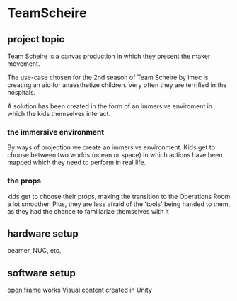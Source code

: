 # TeamScheire

## project topic

[Team Scheire](https://www.canvas.be/team-scheire) is a canvas production in which they present the maker movement.

The use-case chosen for the 2nd season of Team Scheire by imec is creating an aid for anaesthetize children. Very often they are terrified in the hospitals.

A solution has been created in the form of an immersive enviroment in which the kids themselves interact.

### the immersive environment

By ways of projection we create an immersive environment. Kids get to choose between two worlds (ocean or space) in which actions have been mapped which they need to perform in real life. 

### the props

kids get to choose their props, making the transition to the Operations Room a lot smoother. Plus, they are less afraid of the 'tools' being handed to them, as they had the chance to familiarize themselves with it

## hardware setup

beamer, NUC, etc.

## software setup

open frame works
Visual content created in Unity
